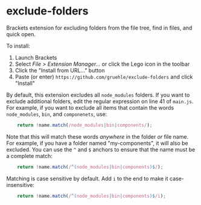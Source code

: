 exclude-folders
===============

Brackets extension for excluding folders from the file tree, find in files, and quick open.

To install:

1. Launch Brackets
2. Select _File > Extension Manager..._ or click the Lego icon in the toolbar
3. Click the "Install from URL..." button
4. Paste (or enter) `https://github.com/gruehle/exclude-folders` and click "Install"

By default, this extension excludes all `node_modules` folders. If you want to exclude additional folders, edit the regular expression on line 41 of `main.js`. For example, if you want to exclude all items that contain the words `node_modules`, `bin`, and `componenets`, use:

```js
    return !name.match(/node_modules|bin|components/);
```

Note that this will match these words *anywhere* in the folder *or* file name. For example, if you have a folder named "my-components", it will also be excluded. You can use the `^` and `$` anchors to ensure that the name must be a complete match:


```js
    return !name.match(/^(node_modules|bin|components)$/);
```

Matching is case sensitive by default. Add `i` to the end to make it case-insensitive:


```js
    return !name.match(/^(node_modules|bin|components)$/i);
```




